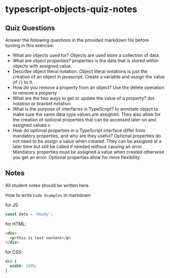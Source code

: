 # typescript-objects-quiz-notes

## Quiz Questions

Answer the following questions in the provided markdown file before turning in this exercise:

- What are objects used for?
  Objects are used store a collection of data.
- What are object properties?
  properties is the data that is stored within objects with assigned value.
- Describe object literal notation.
  Object literal notations is just the creation of an object in javascript. Create a variable and assign the value of `{}` to it.
- How do you remove a property from an object?
  Use the delete operation to remove a property
- What are the two ways to get or update the value of a property?
  dot notation or bracket notation
- What is the purpose of interfaces in TypeScript?
  to annotate object to make sure the same data type values are assigned. They also allow for the creation of optional properties that can be accessed later on and assigned values.s
- How do optional properties in a TypeScript interface differ from mandatory properties, and why are they useful?
  Optional properties do not need to be assign a value when created. They can be assigned at a later time but still be called if needed without causing an error. Mandatory properties must be assigned a value when created otherwise you get an error. Optional properties allow for more flexibility.

## Notes

All student notes should be written here.

How to write `Code Examples` in markdown

for JS:

```javascript
const data = 'Howdy';
```

for HTML:

```html
<div>
  <p>This is text content</p>
</div>
```

for CSS:

```css
div {
  width: 100%;
}
```
